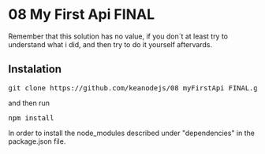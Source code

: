 # 08 My First Api FINAL

Remember that this solution has no value, if you don´t at least try to understand what i did, and then try to do it yourself aftervards. 

## Instalation

<pre>git clone https://github.com/keanodejs/08_myFirstApi_FINAL.git</pre>

and then run 

<pre>npm install</pre>

In order to install the node_modules described under "dependencies" in the package.json file.
